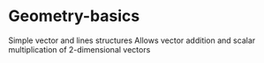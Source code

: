 # Geometry-basics
Simple vector and lines structures
Allows vector addition and scalar multiplication of 2-dimensional vectors

